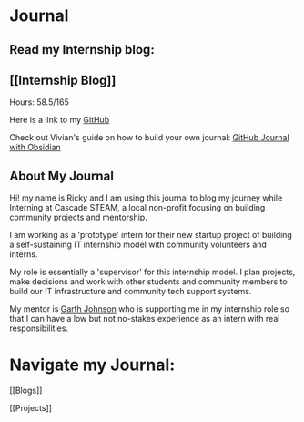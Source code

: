 # Journal

## Read my Internship blog:
## [[Internship Blog]]
Hours: 58.5/165

Here is a link to my [GitHub](https://github.com/rigunkes)

Check out Vivian's guide on how to build your own journal: [GitHub Journal with Obsidian](https://itsvivianmill.github.io/journal/Instructions/GitHub-Journal-with-Obsidian)
## About My Journal

Hi! my name is Ricky and I am using this journal to blog my journey while Interning at Cascade STEAM, a local non-profit focusing on building community projects and mentorship.

I am working as a 'prototype' intern for their new startup project of building a self-sustaining IT internship model with community volunteers and interns.

My role is essentially a 'supervisor' for this internship model. I plan projects, make decisions and work with other students and community members to build our IT infrastructure and community tech support systems.

My mentor is [Garth Johnson](https://growlf.github.io/journal/) who is supporting me in my internship role so that I can have a low but not no-stakes experience as an intern with real responsibilities.


# Navigate my Journal:

[[Blogs]]

[[Projects]]

